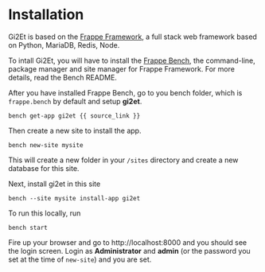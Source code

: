 <!-- title: Gi2Et Installation -->

# Installation

Gi2Et is based on the <a href="https://frappe.io">Frappe Framework</a>, a full stack web framework based on Python, MariaDB, Redis, Node.

To intall Gi2Et, you will have to install the <a href="https://github.com/frappe/bench">Frappe Bench</a>, the command-line, package manager and site manager for Frappe Framework. For more details, read the Bench README.

After you have installed Frappe Bench, go to you bench folder, which is     `frappe.bench` by default and setup **gi2et**.

    bench get-app gi2et {{ source_link }}

Then create a new site to install the app.

    bench new-site mysite

This will create a new folder in your `/sites` directory and create a new database for this site.

Next, install gi2et in this site

    bench --site mysite install-app gi2et

To run this locally, run

    bench start

Fire up your browser and go to http://localhost:8000 and you should see the login screen. Login as **Administrator** and **admin** (or the password you set at the time of `new-site`) and you are set.

<!-- jinja -->
<!-- autodoc -->